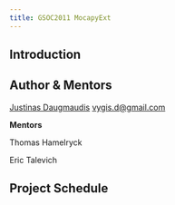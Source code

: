 ```yaml
---
title: GSOC2011 MocapyExt
---
```


Introduction
------------

Author & Mentors
----------------

[Justinas Daugmaudis](User:Justinas_Daugmaudis "wikilink")
vygis.d@gmail.com

**Mentors**

  
Thomas Hamelryck

Eric Talevich

Project Schedule
----------------
